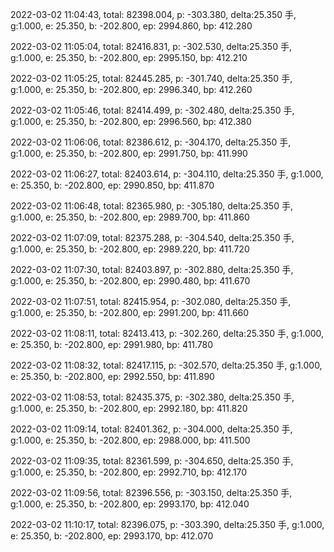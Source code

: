 2022-03-02 11:04:43, total: 82398.004, p: -303.380, delta:25.350 手, g:1.000, e: 25.350, b: -202.800, ep: 2994.860, bp: 412.280

2022-03-02 11:05:04, total: 82416.831, p: -302.530, delta:25.350 手, g:1.000, e: 25.350, b: -202.800, ep: 2995.150, bp: 412.210

2022-03-02 11:05:25, total: 82445.285, p: -301.740, delta:25.350 手, g:1.000, e: 25.350, b: -202.800, ep: 2996.340, bp: 412.260

2022-03-02 11:05:46, total: 82414.499, p: -302.480, delta:25.350 手, g:1.000, e: 25.350, b: -202.800, ep: 2996.560, bp: 412.380

2022-03-02 11:06:06, total: 82386.612, p: -304.170, delta:25.350 手, g:1.000, e: 25.350, b: -202.800, ep: 2991.750, bp: 411.990

2022-03-02 11:06:27, total: 82403.614, p: -304.110, delta:25.350 手, g:1.000, e: 25.350, b: -202.800, ep: 2990.850, bp: 411.870

2022-03-02 11:06:48, total: 82365.980, p: -305.180, delta:25.350 手, g:1.000, e: 25.350, b: -202.800, ep: 2989.700, bp: 411.860

2022-03-02 11:07:09, total: 82375.288, p: -304.540, delta:25.350 手, g:1.000, e: 25.350, b: -202.800, ep: 2989.220, bp: 411.720

2022-03-02 11:07:30, total: 82403.897, p: -302.880, delta:25.350 手, g:1.000, e: 25.350, b: -202.800, ep: 2990.480, bp: 411.670

2022-03-02 11:07:51, total: 82415.954, p: -302.080, delta:25.350 手, g:1.000, e: 25.350, b: -202.800, ep: 2991.200, bp: 411.660

2022-03-02 11:08:11, total: 82413.413, p: -302.260, delta:25.350 手, g:1.000, e: 25.350, b: -202.800, ep: 2991.980, bp: 411.780

2022-03-02 11:08:32, total: 82417.115, p: -302.570, delta:25.350 手, g:1.000, e: 25.350, b: -202.800, ep: 2992.550, bp: 411.890

2022-03-02 11:08:53, total: 82435.375, p: -302.380, delta:25.350 手, g:1.000, e: 25.350, b: -202.800, ep: 2992.180, bp: 411.820

2022-03-02 11:09:14, total: 82401.362, p: -304.000, delta:25.350 手, g:1.000, e: 25.350, b: -202.800, ep: 2988.000, bp: 411.500

2022-03-02 11:09:35, total: 82361.599, p: -304.650, delta:25.350 手, g:1.000, e: 25.350, b: -202.800, ep: 2992.710, bp: 412.170

2022-03-02 11:09:56, total: 82396.556, p: -303.150, delta:25.350 手, g:1.000, e: 25.350, b: -202.800, ep: 2993.170, bp: 412.040

2022-03-02 11:10:17, total: 82396.075, p: -303.390, delta:25.350 手, g:1.000, e: 25.350, b: -202.800, ep: 2993.170, bp: 412.070
